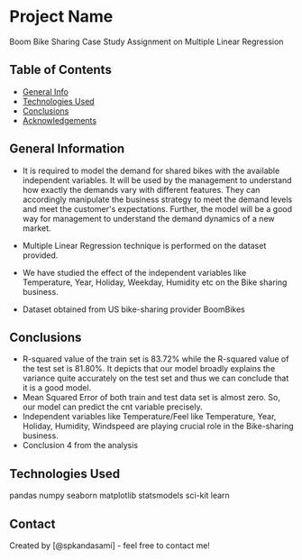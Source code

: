 # Project Name
Boom Bike Sharing Case Study Assignment on Multiple Linear Regression


## Table of Contents
* [General Info](#general-information)
* [Technologies Used](#technologies-used)
* [Conclusions](#conclusions)
* [Acknowledgements](#acknowledgements)


## General Information
- It is required to model the demand for shared bikes with the available independent variables.
It will be used by the management to understand how exactly the demands vary with different features.
They can accordingly manipulate the business strategy to meet the demand levels and meet the customer's expectations.
Further, the model will be a good way for management to understand the demand dynamics of a new market.

- Multiple Linear Regression technique is performed on the dataset provided.
- We have studied the effect of the independent variables like Temperature, Year, Holiday, Weekday, Humidity etc on the Bike sharing business.
- Dataset obtained from US bike-sharing provider BoomBikes


## Conclusions
- R-squared value of the train set is 83.72% while the R-squared value of the test set is 81.80%. It depicts that our model broadly explains the variance
  quite accurately on the test set and thus we can conclude that it is a good model.
- Mean Squared Error of both train and test data set is almost zero. So, our model can predict the cnt variable precisely.
- Independent variables like Temperature/Feel like Temperature, Year, Holiday, Humidity, Windspeed are playing crucial role in the Bike-sharing business.
- Conclusion 4 from the analysis


## Technologies Used
pandas
numpy
seaborn
matplotlib
statsmodels
sci-kit learn

## Contact
Created by [@spkandasami] - feel free to contact me!

